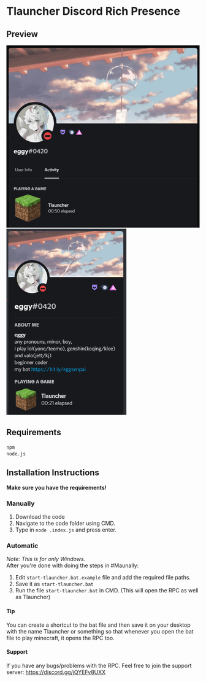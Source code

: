 # Tlauncher Discord Rich Presence

## Preview
![image](./img/preview1.png)
![image](./img/preview2.png)

## Requirements
`npm` <br>
`node.js`

## Installation Instructions

**Make sure you have the requirements!**
### Manually
1. Download the code
2. Navigate to the code folder using CMD. 
3. Type in `node .index.js` and press enter.

### Automatic
*Note: This is for only Windows.* <br>
 After you're done with doing the steps in #Maunally:<br>
 1. Edit `start-tlauncher.bat.example` file and add the required file paths.
 2. Save it as `start-tlauncher.bat`
 3. Run the file `start-tlauncher.bat` in CMD. (This will open the RPC as well as Tlauncher)

#### Tip
 You can create a shortcut to the bat file and then save it on your desktop with the name Tlauncher or something so that whenever you open the bat file to play minecraft, it opens the RPC too.

#### Support
If you have any bugs/problems with the RPC. Feel free to join the support server: https://discord.gg/jQYEFv8UXX